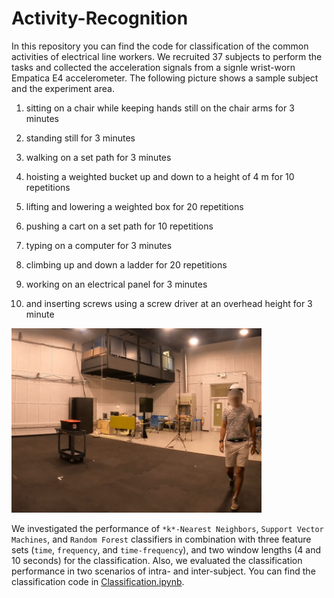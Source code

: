 # Activity-Recognition

In this repository you can find the code for classification of the common activities of electrical line workers. We recruited 37 subjects to perform the tasks and collected the acceleration signals from a signle wrist-worn Empatica E4 accelerometer. The following picture shows a sample subject and the experiment area.

1. sitting on a chair while keeping hands still on the chair arms for 3 minutes
2. standing still for 3 minutes
3. walking on a set path for 3 minutes

4. hoisting a weighted bucket up and down to a height of 4 m for 10 repetitions </br>
5. lifting and lowering a weighted box for 20 repetitions

6. pushing a cart on a set path for 10 repetitions

7. typing on a computer for 3 minutes

8. climbing up and down a ladder for 20 repetitions

9. working on an electrical panel for 3 minutes

10. and inserting screws using a screw driver at an overhead height for 3 minute

<img src="./images/wrist.png" alt="subject" width="400"/>

We investigated the performance of ```*k*-Nearest Neighbors```, ```Support Vector Machines```, and ```Random Forest``` classifiers in combination with three feature sets (```time```, ```frequency```, and ```time-frequency```), and  two window lengths (4 and 10 seconds) for the classification. Also, we evaluated the classification performance in two scenarios of intra- and inter-subject. You can find the classification code in [Classification.ipynb](Classification.ipynb).